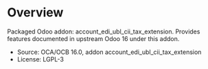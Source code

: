 # Overview

Packaged Odoo addon: account_edi_ubl_cii_tax_extension. Provides features documented in upstream Odoo 16 under this addon.

- Source: OCA/OCB 16.0, addon account_edi_ubl_cii_tax_extension
- License: LGPL-3
